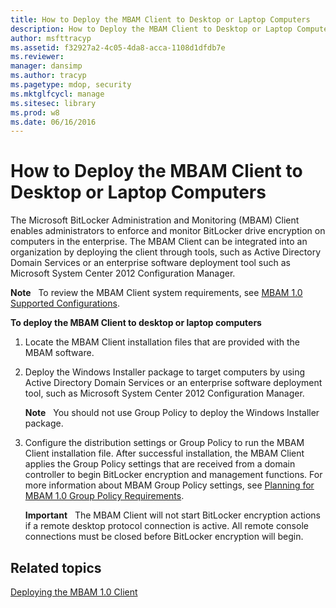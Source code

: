```yaml
---
title: How to Deploy the MBAM Client to Desktop or Laptop Computers
description: How to Deploy the MBAM Client to Desktop or Laptop Computers
author: msfttracyp
ms.assetid: f32927a2-4c05-4da8-acca-1108d1dfdb7e
ms.reviewer: 
manager: dansimp
ms.author: tracyp
ms.pagetype: mdop, security
ms.mktglfcycl: manage
ms.sitesec: library
ms.prod: w8
ms.date: 06/16/2016
---
```



# How to Deploy the MBAM Client to Desktop or Laptop Computers


The Microsoft BitLocker Administration and Monitoring (MBAM) Client enables administrators to enforce and monitor BitLocker drive encryption on computers in the enterprise. The MBAM Client can be integrated into an organization by deploying the client through tools, such as Active Directory Domain Services or an enterprise software deployment tool such as Microsoft System Center 2012 Configuration Manager.

**Note**  
To review the MBAM Client system requirements, see [MBAM 1.0 Supported Configurations](mbam-10-supported-configurations.md).

 

**To deploy the MBAM Client to desktop or laptop computers**

1.  Locate the MBAM Client installation files that are provided with the MBAM software.

2.  Deploy the Windows Installer package to target computers by using Active Directory Domain Services or an enterprise software deployment tool, such as Microsoft System Center 2012 Configuration Manager.

    **Note**  
    You should not use Group Policy to deploy the Windows Installer package.

     

3.  Configure the distribution settings or Group Policy to run the MBAM Client installation file. After successful installation, the MBAM Client applies the Group Policy settings that are received from a domain controller to begin BitLocker encryption and management functions. For more information about MBAM Group Policy settings, see [Planning for MBAM 1.0 Group Policy Requirements](planning-for-mbam-10-group-policy-requirements.md).

    **Important**  
    The MBAM Client will not start BitLocker encryption actions if a remote desktop protocol connection is active. All remote console connections must be closed before BitLocker encryption will begin.

     

## Related topics


[Deploying the MBAM 1.0 Client](deploying-the-mbam-10-client.md)

 

 





